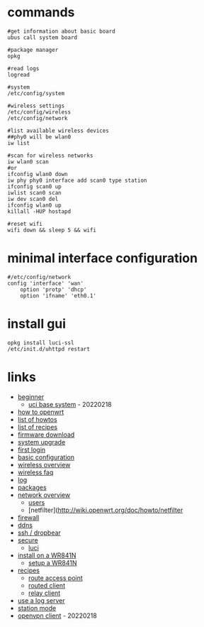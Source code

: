 # commands

```
#get information about basic board
ubus call system board

#package manager
opkg

#read logs
logread

#system
/etc/config/system

#wireless settings
/etc/config/wireless
/etc/config/network

#list available wireless devices
##phy0 will be wlan0
iw list

#scan for wireless networks
iw wlan0 scan
#or
ifconfig wlan0 down
iw phy phy0 interface add scan0 type station
ifconfig scan0 up
iwlist scan0 scan
iw dev scan0 del
ifconfig wlan0 up
killall -HUP hostapd

#reset wifi
wifi down && sleep 5 && wifi
```

# minimal interface configuration

```
#/etc/config/network
config 'interface' 'wan'
    option 'protp' 'dhcp'
    option 'ifname' 'eth0.1'
```

# install gui

```
opkg install luci-ssl
/etc/init.d/uhttpd restart
```

# links

* [beginner](http://wiki.openwrt.nanl.de/doc/howto/user.beginner)
    * [uci base system](https://openwrt.org/docs/guide-user/base-system/uci) - 20220218
* [how to openwrt](http://wireless.subsignal.org/index.php?title=Howto_OpenWRT)
* [list of howtos](https://wiki.openwrt.org/doc/howto/start)
* [list of recipes](https://wiki.openwrt.org/doc/recipes/index)
* [firmware download](http://wiki.openwrt.org/doc/howto/obtain.firmware.download)
* [system upgrade](http://wiki.openwrt.org/doc/howto/generic.sysupgrade)
* [first login](http://wiki.openwrt.nanl.de/doc/howto/firstlogin)
* [basic configuration](http://wiki.openwrt.nanl.de/doc/howto/basic.config)
* [wireless overview](http://wiki.openwrt.nanl.de/doc/howto/wireless.overview)
* [wireless faq](https://wiki.openwrt.org/doc/faq/faq.wireless)
* [log](http://wiki.openwrt.org/doc/howto/log.essentials)
* [packages](https://github.com/openwrt/packages)
* [network overview](http://wiki.openwrt.org/doc/uci/network)
    * [users](http://wiki.openwrt.org/doc/uci/users)
    * [netfilter](http://wiki.openwrt.org/doc/howto/netfilter
* [firewall](http://wiki.openwrt.org/doc/uci/firewall)
* [ddns](http://wiki.openwrt.org/doc/howto/ddns.client)
* [ssh / dropbear](http://wiki.openwrt.org/doc/uci/dropbear)
* [secure](http://wiki.openwrt.org/doc/howto/secure.access)
    * [luci](http://wiki.openwrt.org/doc/howto/luci.secure)
* [install on a WR841N](http://coderazzi.net/howto/openwrt/tl841n/install.htm)
    * [setup a WR841N](http://wiki.openwrt.org/toh/tp-link/tl-wr841nd)
* [recipes](http://wiki.openwrt.nanl.de/doc/recipes/start)
    * [route access point](http://wiki.openwrt.nanl.de/doc/recipes/routedap)
    * [routed client](http://wiki.openwrt.nanl.de/doc/recipes/routedclient)
    * [relay client](http://wiki.openwrt.nanl.de/doc/recipes/relayclient)
* [use a log server](https://kuther.net/blog/analyzing-openwrt-firewall-logs-splunk)
* [station mode](http://linuxwireless.org/en/users/Documentation/modes/)
* [openvpn client](https://openwrt.org/docs/guide-user/services/vpn/openvpn/client-luci) - 20220218
